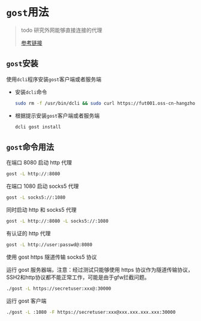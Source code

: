 # `gost`用法

> todo 研究外网能够直接连接的代理
>
> [参考链接](https://gost.run)

## `gost`安装

使用`dcli`程序安装`gost`客户端或者服务端

- 安装`dcli`命令

  ```bash
  sudo rm -f /usr/bin/dcli && sudo curl https://fut001.oss-cn-hangzhou.aliyuncs.com/dcli/dcli-linux-x86_64 --output /usr/bin/dcli && sudo chmod +x /usr/bin/dcli
  ```

- 根据提示安装`gost`客户端或者服务端

  ```bash
  dcli gost install
  ```



## `gost`命令用法

在端口 8080 启动 http 代理

```sh
gost -L http://:8080
```

在端口 1080 启动 socks5 代理

```sh
gost -L socks5://:1080
```

同时启动 http 和 socks5 代理

```sh
gost -L http://:8080 -L socks5://:1080
```

有认证的 http 代理

```sh
gost -L http://user:passwd@:8080
```



使用 gost https 隧道传输 socks5 协议

运行 gost 服务器端，注意：经过测试只能够使用 https 协议作为隧道传输协议，SSH2和http协议都不能正常工作，可能是由于gfw拦截问题。

```sh
./gost -L https://secretuser:xxx@:30000
```

运行 gost 客户端

```sh
./gost -L :1080 -F https://secretuser:xxx@xxx.xxx.xxx.xxx:30000
```


